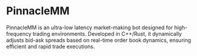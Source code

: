# PinnacleMM
PinnacleMM is an ultra-low latency market-making bot designed for high-frequency trading environments. Developed in C++/Rust, it dynamically adjusts bid-ask spreads based on real-time order book dynamics, ensuring efficient and rapid trade executions.

